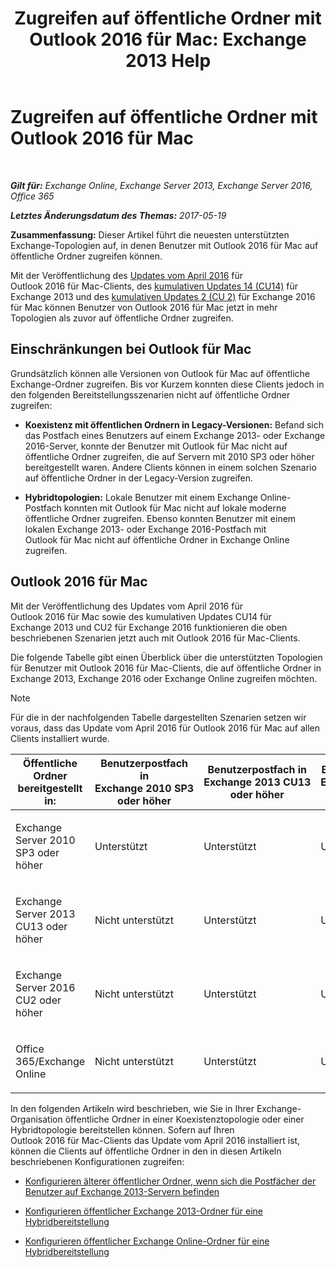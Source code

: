 ﻿---
title: 'Zugreifen auf öffentliche Ordner mit Outlook 2016 für Mac: Exchange 2013 Help'
TOCTitle: Zugreifen auf öffentliche Ordner mit Outlook 2016 für Mac
ms:assetid: bc9b8226-bd8b-4edc-882b-4f19cfe118eb
ms:mtpsurl: https://technet.microsoft.com/de-de/library/Mt788631(v=EXCHG.150)
ms:contentKeyID: 74115365
ms.date: 04/24/2018
mtps_version: v=EXCHG.150
ms.translationtype: HT
---

# Zugreifen auf öffentliche Ordner mit Outlook 2016 für Mac

 

_**Gilt für:** Exchange Online, Exchange Server 2013, Exchange Server 2016, Office 365_

_**Letztes Änderungsdatum des Themas:** 2017-05-19_

**Zusammenfassung:**  Dieser Artikel führt die neuesten unterstützten Exchange-Topologien auf, in denen Benutzer mit Outlook 2016 für Mac auf öffentliche Ordner zugreifen können.

Mit der Veröffentlichung des [Updates vom April 2016](https://go.microsoft.com/fwlink/?linkid=82920) für Outlook 2016 für Mac-Clients, des [kumulativen Updates 14 (CU14)](https://go.microsoft.com/fwlink/?linkid=84943) für Exchange 2013 und des [kumulativen Updates 2 (CU 2)](https://go.microsoft.com/fwlink/p/?linkid=84979) für Exchange 2016 für Mac können Benutzer von Outlook 2016 für Mac jetzt in mehr Topologien als zuvor auf öffentliche Ordner zugreifen.

## Einschränkungen bei Outlook für Mac

Grundsätzlich können alle Versionen von Outlook für Mac auf öffentliche Exchange-Ordner zugreifen. Bis vor Kurzem konnten diese Clients jedoch in den folgenden Bereitstellungsszenarien nicht auf öffentliche Ordner zugreifen:

  - **Koexistenz mit öffentlichen Ordnern in Legacy-Versionen:**  Befand sich das Postfach eines Benutzers auf einem Exchange 2013- oder Exchange 2016-Server, konnte der Benutzer mit Outlook für Mac nicht auf öffentliche Ordner zugreifen, die auf Servern mit 2010 SP3 oder höher bereitgestellt waren. Andere Clients können in einem solchen Szenario auf öffentliche Ordner in der Legacy-Version zugreifen.

  - **Hybridtopologien:**  Lokale Benutzer mit einem Exchange Online-Postfach konnten mit Outlook für Mac nicht auf lokale moderne öffentliche Ordner zugreifen. Ebenso konnten Benutzer mit einem lokalen Exchange 2013- oder Exchange 2016-Postfach mit Outlook für Mac nicht auf öffentliche Ordner in Exchange Online zugreifen.

## Outlook 2016 für Mac

Mit der Veröffentlichung des Updates vom April 2016 für Outlook 2016 für Mac sowie des kumulativen Updates CU14 für Exchange 2013 und CU2 für Exchange 2016 funktionieren die oben beschriebenen Szenarien jetzt auch mit Outlook 2016 für Mac-Clients.

Die folgende Tabelle gibt einen Überblick über die unterstützten Topologien für Benutzer mit Outlook 2016 für Mac-Clients, die auf öffentliche Ordner in Exchange 2013, Exchange 2016 oder Exchange Online zugreifen möchten.


> [!NOTE]
> Für die in der nachfolgenden Tabelle dargestellten Szenarien setzen wir voraus, dass das Update vom April&nbsp;2016 für Outlook&nbsp;2016&nbsp;für&nbsp;Mac auf allen Clients installiert wurde.




<table>
<colgroup>
<col style="width: 20%" />
<col style="width: 20%" />
<col style="width: 20%" />
<col style="width: 20%" />
<col style="width: 20%" />
</colgroup>
<thead>
<tr class="header">
<th>Öffentliche Ordner bereitgestellt in:</th>
<th>Benutzerpostfach in Exchange 2010 SP3 oder höher</th>
<th>Benutzerpostfach in Exchange 2013 CU13 oder höher</th>
<th>Benutzerpostfach in Exchange 2016 CU2 oder höher</th>
<th>Benutzerpostfach in Office 365/Exchange Online</th>
</tr>
</thead>
<tbody>
<tr class="odd">
<td><p>Exchange Server 2010 SP3 oder höher</p></td>
<td><p>Unterstützt</p></td>
<td><p>Unterstützt</p></td>
<td><p>Unterstützt</p></td>
<td><p>Nicht unterstützt</p></td>
</tr>
<tr class="even">
<td><p>Exchange Server 2013 CU13 oder höher</p></td>
<td><p>Nicht unterstützt</p></td>
<td><p>Unterstützt</p></td>
<td><p>Unterstützt</p></td>
<td><p>Unterstützt</p></td>
</tr>
<tr class="odd">
<td><p>Exchange Server 2016 CU2 oder höher</p></td>
<td><p>Nicht unterstützt</p></td>
<td><p>Unterstützt</p></td>
<td><p>Unterstützt</p></td>
<td><p>Unterstützt</p></td>
</tr>
<tr class="even">
<td><p>Office 365/Exchange Online</p></td>
<td><p>Nicht unterstützt</p></td>
<td><p>Unterstützt</p></td>
<td><p>Unterstützt</p></td>
<td><p>Unterstützt</p></td>
</tr>
</tbody>
</table>


In den folgenden Artikeln wird beschrieben, wie Sie in Ihrer Exchange-Organisation öffentliche Ordner in einer Koexistenztopologie oder einer Hybridtopologie bereitstellen können. Sofern auf Ihren Outlook 2016 für Mac-Clients das Update vom April 2016 installiert ist, können die Clients auf öffentliche Ordner in den in diesen Artikeln beschriebenen Konfigurationen zugreifen:

  - [Konfigurieren älterer öffentlicher Ordner, wenn sich die Postfächer der Benutzer auf Exchange 2013-Servern befinden](configure-legacy-public-folders-where-user-mailboxes-are-on-exchange-2013-servers-exchange-2013-help.md)

  - [Konfigurieren öffentlicher Exchange 2013-Ordner für eine Hybridbereitstellung](https://technet.microsoft.com/de-de/library/Dn986544(v=EXCHG.150))

  - [Konfigurieren öffentlicher Exchange Online-Ordner für eine Hybridbereitstellung](https://technet.microsoft.com/de-de/library/Mt729076(v=EXCHG.150))

